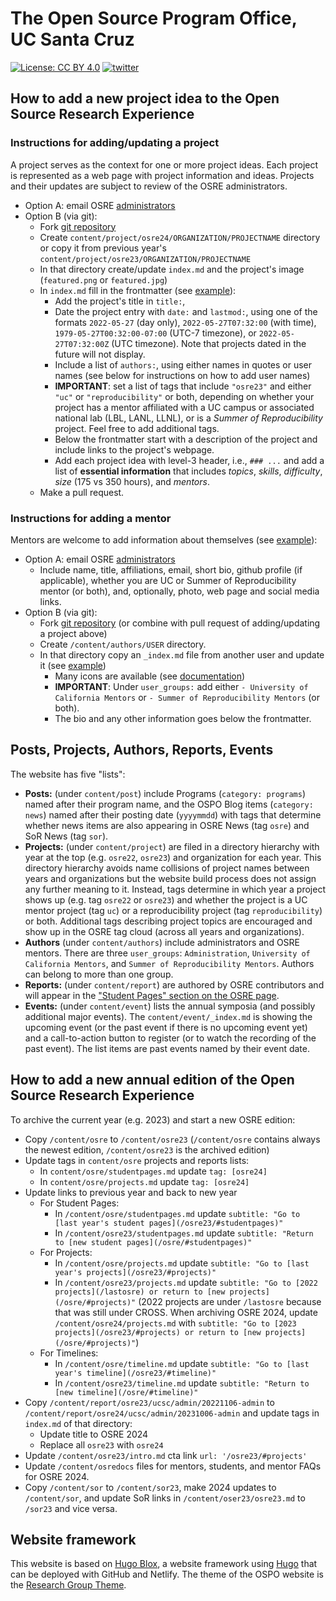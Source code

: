 # The Open Source Program Office, UC Santa Cruz

[![License: CC BY 4.0](https://img.shields.io/badge/License-CC_BY_4.0-lightgrey.svg)](https://creativecommons.org/licenses/by/4.0/)
[![twitter](https://img.shields.io/twitter/follow/UC_OSPO?style=social)](https://twitter.com/UC_OSPO)

## How to add a new project idea to the Open Source Research Experience

### Instructions for adding/updating a project

A project serves as the context for one or more project ideas. Each project is represented as a web page with project information and ideas. Projects and their updates are subject to review of the OSRE administrators. 

- Option A: email OSRE [administrators](mailto:slieggi@ucsc.edu) 
- Option B (via git):
  - Fork [git repository](https://github.com/ucsc-ospo/ucsc-ospo.github.io)
  - Create `content/project/osre24/ORGANIZATION/PROJECTNAME` directory or copy it from previous year's `content/project/osre23/ORGANIZATION/PROJECTNAME`
  - In that directory create/update `index.md` and the project's image (`featured.png` or `featured.jpg`) 
  - In `index.md` fill in the frontmatter (see [example](https://raw.githubusercontent.com/ucsc-ospo/ucsc-ospo.github.io/main/content/project/osre22/ucsc/polyphorm/index.md)):
    - Add the project's title in `title:`, 
    - Date the project entry with `date:` and `lastmod:`, using one of the formats `2022-05-27` (day only), `2022-05-27T07:32:00` (with time), `1979-05-27T00:32:00-07:00` (UTC-7 timezone), or `2022-05-27T07:32:00Z` (UTC timezone). Note that projects dated in the future will not display.
    - Include a list of `authors:`, using either names in quotes or user names (see below for instructions on how to add user names)
    - **IMPORTANT**: set a list of tags that include `"osre23"` and either `"uc"` or `"reproducibility"` or both, depending on whether your project has a mentor affiliated with a UC campus or associated national lab (LBL, LANL, LLNL), or is a _Summer of Reproducibility_ project. Feel free to add additional tags.
    - Below the frontmatter start with a description of the project and include links to the project's webpage. 
    - Add each project idea with level-3 header, i.e., `### ...` and add a list of **essential information** that includes *topics*, *skills*, *difficulty*, *size* (175 vs 350 hours), and *mentors*.
  - Make a pull request.
  
### Instructions for adding a mentor

Mentors are welcome to add information about themselves (see [example](https://ospo.ucsc.edu/author/stephanie-lieggi/)): 
- Option A: email OSRE [administrators](mailto:slieggi@ucsc.edu) 
  - Include name, title, affiliations, email, short bio, github profile (if applicable), whether you are UC or Summer of Reproducibility mentor (or both), and, optionally, photo, web page and social media links.
- Option B (via git): 
  - Fork [git repository](https://github.com/ucsc-ospo/ucsc-ospo.github.io) (or combine with pull request of adding/updating a project above)
  - Create `/content/authors/USER` directory.
  - In that directory copy an `_index.md` file from another user and update it (see [example](https://raw.githubusercontent.com/ucsc-ospo/ucsc-ospo.github.io/main/content/authors/slieggi/_index.md))
    - Many icons are available (see [documentation](https://wowchemy.com/docs/getting-started/page-builder/#icons))
    - **IMPORTANT**: Under `user_groups:` add either `- University of California Mentors` or `- Summer of Reproducibility Mentors` (or both).
    - The bio and any other information goes below the frontmatter.

## Posts, Projects, Authors, Reports, Events

The website has five "lists": 
- **Posts:** (under `content/post`) include Programs (`category: programs`) named after their program name, and the OSPO Blog items (`category: news`) named after their posting date (`yyyymmdd`) with tags that determine whether news items are also appearing in OSRE News (tag `osre`) and SoR News (tag `sor`).
- **Projects:** (under `content/project`) are filed in a directory hierarchy with year at the top (e.g. `osre22`, `osre23`) and organization for each year. This directory hierarchy avoids name collisions of project names between years and organizations but the website build process does not assign any further meaning to it. Instead, tags determine in which year a project shows up (e.g. tag `osre22` or `osre23`) and whether the project is a UC mentor project (tag `uc`) or a reproducibility project (tag `reproducibility`) or both. Additional tags describing project topics are encouraged and show up in the OSRE tag cloud (across all years and organizations).
- **Authors** (under `content/authors`) include administrators and OSRE mentors. There are three `user_groups`: `Administration`, `University of California Mentors`, and `Summer of Reproducibility Mentors`. Authors can belong to more than one group.
- **Reports:** (under `content/report`) are authored by OSRE contributors and will appear in the ["Student Pages" section on the OSRE page](https://ospo.ucsc.edu/osre/#studentpages).
- **Events:** (under `content/event`) lists the annual symposia (and possibly additional major events). The `content/event/_index.md` is showing the upcoming event (or the past event if there is no upcoming event yet) and a call-to-action button to register (or to watch the recording of the past event). The list items are past events named by their event date.

## How to add a new annual edition of the Open Source Research Experience

To archive the current year (e.g. 2023) and start a new OSRE edition: 
- Copy `/content/osre` to `/content/osre23` (`/content/osre` contains always the newest edition, `/content/osre23` is the archived edition)
- Update tags in `content/osre` projects and reports lists:
  - In `content/osre/studentpages.md` update `tag: [osre24]`
  - In `content/osre/projects.md` update `tag: [osre24]`
- Update links to previous year and back to new year
  - For Student Pages:
    - In `/content/osre/studentpages.md` update `subtitle: "Go to [last year's student pages](/osre23/#studentpages)"`
    - In `/content/osre23/studentpages.md` update `subtitle: "Return to [new student pages](/osre/#studentpages)"`
  - For Projects:
    - In `/content/osre/projects.md` update `subtitle: "Go to [last year's projects](/osre23/#projects)"`
    - In `/content/osre23/projects.md` update `subtitle: "Go to [2022 projects](/lastosre) or return to [new projects](/osre/#projects)"` (2022 projects are under `/lastosre` because that was still under CROSS. When archiving OSRE 2024, update `/content/osre24/projects.md` with `subtitle: "Go to [2023 projects](/osre23/#projects) or return to [new projects](/osre/#projects)"`)
  - For Timelines:
    - In `/content/osre/timeline.md` update `subtitle: "Go to [last year's timeline](/osre23/#timeline)"`
    - In `/content/osre23/timeline.md` update `subtitle: "Return to [new timeline](/osre/#timeline)"`
- Copy `/content/report/osre23/ucsc/admin/20221106-admin` to `/content/report/osre24/ucsc/admin/20231006-admin` and update tags in `index.md` of that directory:
  - Update title to OSRE 2024
  - Replace all `osre23` with `osre24`
- Update `/content/osre23/intro.md` cta link `url: '/osre23/#projects'`
- Update `/content/osredocs` files for mentors, students, and mentor FAQs for OSRE 2024.
- Copy `/content/sor` to `/content/sor23`, make 2024 updates to `/content/sor`, and update SoR links in `/content/oser23/osre23.md` to `/sor23` and vice versa.

## Website framework

This website is based on [Hugo Blox](https://hugoblox.com), a website framework using [Hugo](https://github.com/gohugoio/hugo) that can be deployed with GitHub and Netlify. The theme of the OSPO website is the [Research Group Theme](https://research-group.netlify.app/).
